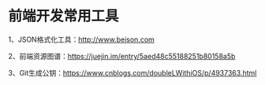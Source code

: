 # 前端开发常用工具

1、JSON格式化工具：http://www.bejson.com

2、前端资源图谱：https://juejin.im/entry/5aed48c55188251b80158a5b

3、Git生成公钥：https://www.cnblogs.com/doubleLWithiOS/p/4937363.html
